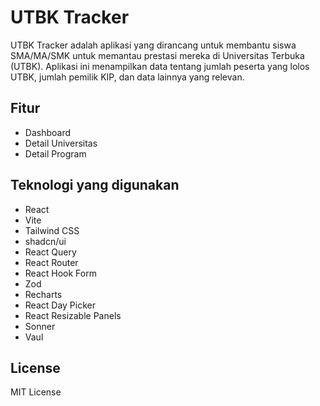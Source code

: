 # UTBK Tracker
UTBK Tracker adalah aplikasi yang dirancang untuk membantu siswa SMA/MA/SMK untuk memantau prestasi mereka di Universitas Terbuka (UTBK). Aplikasi ini menampilkan data tentang jumlah peserta yang lolos UTBK, jumlah pemilik KIP, dan data lainnya yang relevan.

## Fitur

- Dashboard
- Detail Universitas
- Detail Program

## Teknologi yang digunakan

- React
- Vite
- Tailwind CSS
- shadcn/ui
- React Query
- React Router
- React Hook Form
- Zod
- Recharts
- React Day Picker
- React Resizable Panels
- Sonner
- Vaul

## License
MIT License
